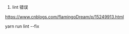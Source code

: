 <!--
 * @LastEditors: wudan01
 * @description: 文件描述
-->
1. lint 错误

https://www.cnblogs.com/flamingoDream/p/15249913.html

yarn run lint --fix